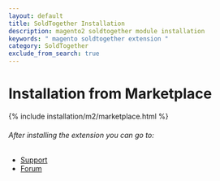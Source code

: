 ```yaml
---
layout: default
title: SoldTogether Installation
description: magento2 soldtogether module installation
keywords: " magento soldtogether extension "
category: SoldTogether
exclude_from_search: true
---
```


# Installation from Marketplace

{% include installation/m2/marketplace.html %}

###### After installing the extension you can go to:

* [Support](https://swissuplabs.com/contacts/)
* [Forum](https://swissuplabs.com/magento-forum/)